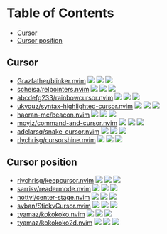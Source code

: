 # Table of Contents

<!-- toc -->

- [Cursor](#cursor)
- [Cursor position](#cursor-position)

<!-- tocstop -->

## Cursor

- [Grazfather/blinker.nvim](https://github.com/Grazfather/blinker.nvim) ![](https://img.shields.io/github/stars/Grazfather/blinker.nvim) ![](https://img.shields.io/github/last-commit/Grazfather/blinker.nvim) ![](https://img.shields.io/github/commit-activity/y/Grazfather/blinker.nvim)
- [scheisa/relpointers.nvim](https://github.com/scheisa/relpointers.nvim) ![](https://img.shields.io/github/stars/scheisa/relpointers.nvim) ![](https://img.shields.io/github/last-commit/scheisa/relpointers.nvim) ![](https://img.shields.io/github/commit-activity/y/scheisa/relpointers.nvim)
- [abcdefg233/rainbowcursor.nvim](https://github.com/abcdefg233/rainbowcursor.nvim) ![](https://img.shields.io/github/stars/abcdefg233/rainbowcursor.nvim) ![](https://img.shields.io/github/last-commit/abcdefg233/rainbowcursor.nvim) ![](https://img.shields.io/github/commit-activity/y/abcdefg233/rainbowcursor.nvim)
- [ukyouz/syntax-highlighted-cursor.nvim](https://github.com/ukyouz/syntax-highlighted-cursor.nvim) ![](https://img.shields.io/github/stars/ukyouz/syntax-highlighted-cursor.nvim) ![](https://img.shields.io/github/last-commit/ukyouz/syntax-highlighted-cursor.nvim) ![](https://img.shields.io/github/commit-activity/y/ukyouz/syntax-highlighted-cursor.nvim)
- [haoran-mc/beacon.nvim](https://github.com/haoran-mc/beacon.nvim) ![](https://img.shields.io/github/stars/haoran-mc/beacon.nvim) ![](https://img.shields.io/github/last-commit/haoran-mc/beacon.nvim) ![](https://img.shields.io/github/commit-activity/y/haoran-mc/beacon.nvim)
- [moyiz/command-and-cursor.nvim](https://github.com/moyiz/command-and-cursor.nvim) ![](https://img.shields.io/github/stars/moyiz/command-and-cursor.nvim) ![](https://img.shields.io/github/last-commit/moyiz/command-and-cursor.nvim) ![](https://img.shields.io/github/commit-activity/y/moyiz/command-and-cursor.nvim)
- [adelarsq/snake_cursor.nvim](https://github.com/adelarsq/snake_cursor.nvim) ![](https://img.shields.io/github/stars/adelarsq/snake_cursor.nvim) ![](https://img.shields.io/github/last-commit/adelarsq/snake_cursor.nvim) ![](https://img.shields.io/github/commit-activity/y/adelarsq/snake_cursor.nvim)
- [rlychrisg/cursorshine.nvim](https://github.com/rlychrisg/cursorshine.nvim) ![](https://img.shields.io/github/stars/rlychrisg/cursorshine.nvim) ![](https://img.shields.io/github/last-commit/rlychrisg/cursorshine.nvim) ![](https://img.shields.io/github/commit-activity/y/rlychrisg/cursorshine.nvim)

## Cursor position

- [rlychrisg/keepcursor.nvim](https://github.com/rlychrisg/keepcursor.nvim) ![](https://img.shields.io/github/stars/rlychrisg/keepcursor.nvim) ![](https://img.shields.io/github/last-commit/rlychrisg/keepcursor.nvim) ![](https://img.shields.io/github/commit-activity/y/rlychrisg/keepcursor.nvim)
- [sarrisv/readermode.nvim](https://github.com/sarrisv/readermode.nvim) ![](https://img.shields.io/github/stars/sarrisv/readermode.nvim) ![](https://img.shields.io/github/last-commit/sarrisv/readermode.nvim) ![](https://img.shields.io/github/commit-activity/y/sarrisv/readermode.nvim)
- [nottyl/center-stage.nvim](https://github.com/nottyl/center-stage.nvim) ![](https://img.shields.io/github/stars/nottyl/center-stage.nvim) ![](https://img.shields.io/github/last-commit/nottyl/center-stage.nvim) ![](https://img.shields.io/github/commit-activity/y/nottyl/center-stage.nvim)
- [svban/StickyCursor.nvim](https://github.com/svban/StickyCursor.nvim) ![](https://img.shields.io/github/stars/svban/StickyCursor.nvim) ![](https://img.shields.io/github/last-commit/svban/StickyCursor.nvim) ![](https://img.shields.io/github/commit-activity/y/svban/StickyCursor.nvim)
- [tyamaz/kokokoko.nvim](https://github.com/tyamaz/kokokoko.nvim) ![](https://img.shields.io/github/stars/tyamaz/kokokoko.nvim) ![](https://img.shields.io/github/last-commit/tyamaz/kokokoko.nvim) ![](https://img.shields.io/github/commit-activity/y/tyamaz/kokokoko.nvim)
- [tyamaz/kokokoko2d.nvim](https://github.com/tyamaz/kokokoko2d.nvim) ![](https://img.shields.io/github/stars/tyamaz/kokokoko2d.nvim) ![](https://img.shields.io/github/last-commit/tyamaz/kokokoko2d.nvim) ![](https://img.shields.io/github/commit-activity/y/tyamaz/kokokoko2d.nvim)

